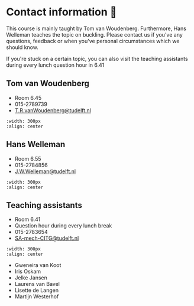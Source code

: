 # Contact information 💬

This course is mainly taught by Tom van Woudenberg. Furthermore, Hans Welleman teaches the topic on buckling. Please contact us if you've any questions, feedback or when you've personal circumstances which we should know.

If you're stuck on a certain topic, you can also visit the teaching assistants during every lunch question hour in 6.41

## Tom van Woudenberg
- Room 6.45
- 015-2789739
- T.R.vanWoudenberg@tudelft.nl

```{figure} figures/Tom.jpg
:width: 300px
:align: center
```

## Hans Welleman
- Room 6.55
- 015-2784856
- J.W.Welleman@tudelft.nl

```{figure} figures/hans.jpg
:width: 300px
:align: center
```

## Teaching assistants
- Room 6.41
- Question hour during every lunch break
- 015-2783654
- SA-mech-CITG@tudelft.nl

```{figure} figures/overzichtfoto's.jpg
:width: 300px
:align: center
```

- Gweneira van Koot
- Iris Oskam
- Jelke Jansen
- Laurens van Bavel
- Lisette de Langen
- Martijn Westerhof